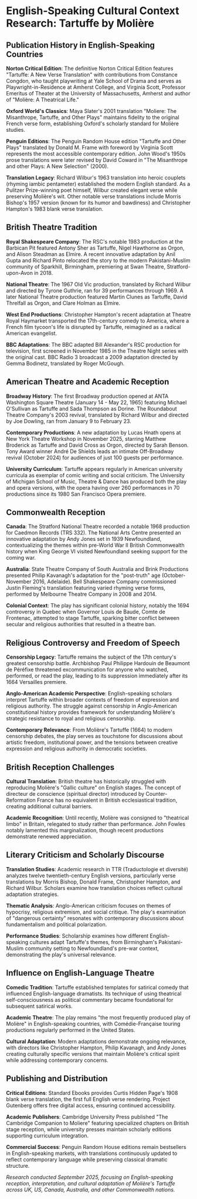 # English-Speaking Cultural Context Research: Tartuffe by Molière

## Publication History in English-Speaking Countries

**Norton Critical Edition**: The definitive Norton Critical Edition features "Tartuffe: A New Verse Translation" with contributions from Constance Congdon, who taught playwriting at Yale School of Drama and serves as Playwright-in-Residence at Amherst College, and Virginia Scott, Professor Emeritus of Theater at the University of Massachusetts, Amherst and author of "Molière: A Theatrical Life."

**Oxford World's Classics**: Maya Slater's 2001 translation "Moliere: The Misanthrope, Tartuffe, and Other Plays" maintains fidelity to the original French verse form, establishing Oxford's scholarly standard for Molière studies.

**Penguin Editions**: The Penguin Random House edition "Tartuffe and Other Plays" translated by Donald M. Frame with foreword by Virginia Scott represents the most accessible contemporary edition. John Wood's 1950s prose translations were later revised by David Coward in "The Misanthrope and other Plays: A New Selection" (2000).

**Translation Legacy**: Richard Wilbur's 1963 translation into heroic couplets (rhyming iambic pentameter) established the modern English standard. As a Pulitzer Prize-winning poet himself, Wilbur created elegant verse while preserving Molière's wit. Other notable verse translations include Morris Bishop's 1957 version (known for its humor and bawdiness) and Christopher Hampton's 1983 blank verse translation.

## British Theatre Tradition

**Royal Shakespeare Company**: The RSC's notable 1983 production at the Barbican Pit featured Antony Sher as Tartuffe, Nigel Hawthorne as Orgon, and Alison Steadman as Elmire. A recent innovative adaptation by Anil Gupta and Richard Pinto relocated the story to the modern Pakistani-Muslim community of Sparkhill, Birmingham, premiering at Swan Theatre, Stratford-upon-Avon in 2018.

**National Theatre**: The 1967 Old Vic production, translated by Richard Wilbur and directed by Tyrone Guthrie, ran for 39 performances through 1969. A later National Theatre production featured Martin Clunes as Tartuffe, David Threlfall as Orgon, and Clare Holman as Elmire.

**West End Productions**: Christopher Hampton's recent adaptation at Theatre Royal Haymarket transported the 17th-century comedy to America, where a French film tycoon's life is disrupted by Tartuffe, reimagined as a radical American evangelist.

**BBC Adaptations**: The BBC adapted Bill Alexander's RSC production for television, first screened in November 1985 in the Theatre Night series with the original cast. BBC Radio 3 broadcast a 2009 adaptation directed by Gemma Bodinetz, translated by Roger McGough.

## American Theatre and Academic Reception

**Broadway History**: The first Broadway production opened at ANTA Washington Square Theatre (January 14 - May 22, 1965) featuring Michael O'Sullivan as Tartuffe and Sada Thompson as Dorine. The Roundabout Theatre Company's 2003 revival, translated by Richard Wilbur and directed by Joe Dowling, ran from January 9 to February 23.

**Contemporary Productions**: A new adaptation by Lucas Hnath opens at New York Theatre Workshop in November 2025, starring Matthew Broderick as Tartuffe and David Cross as Orgon, directed by Sarah Benson. Tony Award winner André De Shields leads an intimate Off-Broadway revival (October 2024) for audiences of just 100 guests per performance.

**University Curriculum**: Tartuffe appears regularly in American university curricula as exemplar of comic writing and social criticism. The University of Michigan School of Music, Theatre & Dance has produced both the play and opera versions, with the opera having over 260 performances in 70 productions since its 1980 San Francisco Opera premiere.

## Commonwealth Reception

**Canada**: The Stratford National Theatre recorded a notable 1968 production for Caedmon Records (TRS 332). The National Arts Centre presented an innovative adaptation by Andy Jones set in 1939 Newfoundland, contextualizing the themes within pre-World War II British Commonwealth history when King George VI visited Newfoundland seeking support for the coming war.

**Australia**: State Theatre Company of South Australia and Brink Productions presented Philip Kavanagh's adaptation for the "post-truth" age (October-November 2016, Adelaide). Bell Shakespeare Company commissioned Justin Fleming's translation featuring varied rhyming verse forms, performed by Melbourne Theatre Company in 2008 and 2014.

**Colonial Context**: The play has significant colonial history, notably the 1694 controversy in Quebec when Governor Louis de Baude, Comte de Frontenac, attempted to stage Tartuffe, sparking bitter conflict between secular and religious authorities that resulted in a theatre ban.

## Religious Controversy and Freedom of Speech

**Censorship Legacy**: Tartuffe remains the subject of the 17th century's greatest censorship battle. Archbishop Paul Philippe Hardouin de Beaumont de Péréfixe threatened excommunication for anyone who watched, performed, or read the play, leading to its suppression immediately after its 1664 Versailles premiere.

**Anglo-American Academic Perspective**: English-speaking scholars interpret Tartuffe within broader contexts of freedom of expression and religious authority. The struggle against censorship in Anglo-American constitutional history provides framework for understanding Molière's strategic resistance to royal and religious censorship.

**Contemporary Relevance**: From Molière's Tartuffe (1664) to modern censorship debates, the play serves as touchstone for discussions about artistic freedom, institutional power, and the tensions between creative expression and religious authority in democratic societies.

## British Reception Challenges

**Cultural Translation**: British theatre has historically struggled with reproducing Molière's "Gallic culture" on English stages. The concept of directeur de conscience (spiritual director) introduced by Counter-Reformation France has no equivalent in British ecclesiastical tradition, creating additional cultural barriers.

**Academic Recognition**: Until recently, Molière was consigned to "theatrical limbo" in Britain, relegated to study rather than performance. John Fowles notably lamented this marginalization, though recent productions demonstrate renewed appreciation.

## Literary Criticism and Scholarly Discourse

**Translation Studies**: Academic research in TTR (Traductologie et diversité) analyzes twelve twentieth-century English versions, particularly verse translations by Morris Bishop, Donald Frame, Christopher Hampton, and Richard Wilbur. Scholars examine how translation choices reflect cultural adaptation strategies.

**Thematic Analysis**: Anglo-American criticism focuses on themes of hypocrisy, religious extremism, and social critique. The play's examination of "dangerous certainty" resonates with contemporary discussions about fundamentalism and political polarization.

**Performance Studies**: Scholarship examines how different English-speaking cultures adapt Tartuffe's themes, from Birmingham's Pakistani-Muslim community setting to Newfoundland's pre-war context, demonstrating the play's universal relevance.

## Influence on English-Language Theatre

**Comedic Tradition**: Tartuffe established templates for satirical comedy that influenced English-language dramatists. Its technique of using theatrical self-consciousness as political commentary became foundational for subsequent satirical works.

**Academic Theatre**: The play remains "the most frequently produced play of Molière" in English-speaking countries, with Comédie-Française touring productions regularly performed in the United States.

**Cultural Adaptation**: Modern adaptations demonstrate ongoing relevance, with directors like Christopher Hampton, Philip Kavanagh, and Andy Jones creating culturally specific versions that maintain Molière's critical spirit while addressing contemporary concerns.

## Publishing and Distribution

**Critical Editions**: Standard Ebooks provides Curtis Hidden Page's 1908 blank verse translation, the first full English verse rendering. Project Gutenberg offers free digital access, ensuring continued accessibility.

**Academic Publishers**: Cambridge University Press published "The Cambridge Companion to Moliere" featuring specialized chapters on British stage reception, while university presses maintain scholarly editions supporting curriculum integration.

**Commercial Success**: Penguin Random House editions remain bestsellers in English-speaking markets, with translations continuously updated to reflect contemporary language while preserving classical dramatic structure.

*Research conducted September 2025, focusing on English-speaking reception, interpretation, and cultural adaptation of Molière's Tartuffe across UK, US, Canada, Australia, and other Commonwealth nations.*